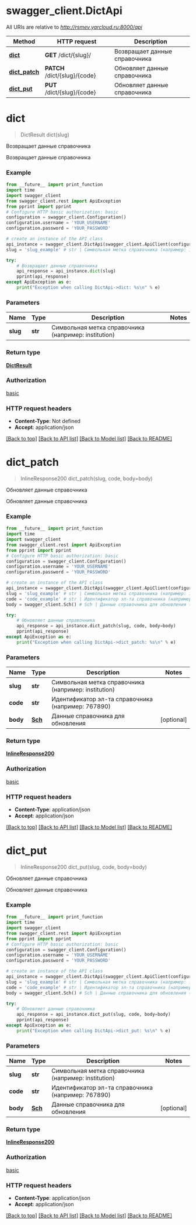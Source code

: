 # swagger_client.DictApi

All URIs are relative to *http://rsmev.yarcloud.ru:8000/api*

Method | HTTP request | Description
------------- | ------------- | -------------
[**dict**](DictApi.md#dict) | **GET** /dict/{slug}/ | Возвращает данные справочника
[**dict_patch**](DictApi.md#dict_patch) | **PATCH** /dict/{slug}/{code} | Обновляет данные справочника
[**dict_put**](DictApi.md#dict_put) | **PUT** /dict/{slug}/{code} | Обновляет данные справочника

# **dict**
> DictResult dict(slug)

Возвращает данные справочника

Возвращает данные справочника

### Example
```python
from __future__ import print_function
import time
import swagger_client
from swagger_client.rest import ApiException
from pprint import pprint
# Configure HTTP basic authorization: basic
configuration = swagger_client.Configuration()
configuration.username = 'YOUR_USERNAME'
configuration.password = 'YOUR_PASSWORD'

# create an instance of the API class
api_instance = swagger_client.DictApi(swagger_client.ApiClient(configuration))
slug = 'slug_example' # str | Символьная метка справочника (например: institution)

try:
    # Возвращает данные справочника
    api_response = api_instance.dict(slug)
    pprint(api_response)
except ApiException as e:
    print("Exception when calling DictApi->dict: %s\n" % e)
```

### Parameters

Name | Type | Description  | Notes
------------- | ------------- | ------------- | -------------
 **slug** | **str**| Символьная метка справочника (например: institution) | 

### Return type

[**DictResult**](DictResult.md)

### Authorization

[basic](../README.md#basic)

### HTTP request headers

 - **Content-Type**: Not defined
 - **Accept**: application/json

[[Back to top]](#) [[Back to API list]](../README.md#documentation-for-api-endpoints) [[Back to Model list]](../README.md#documentation-for-models) [[Back to README]](../README.md)

# **dict_patch**
> InlineResponse200 dict_patch(slug, code, body=body)

Обновляет данные справочника

Обновляет данные справочника

### Example
```python
from __future__ import print_function
import time
import swagger_client
from swagger_client.rest import ApiException
from pprint import pprint
# Configure HTTP basic authorization: basic
configuration = swagger_client.Configuration()
configuration.username = 'YOUR_USERNAME'
configuration.password = 'YOUR_PASSWORD'

# create an instance of the API class
api_instance = swagger_client.DictApi(swagger_client.ApiClient(configuration))
slug = 'slug_example' # str | Символьная метка справочника (например: institution)
code = 'code_example' # str | Идентификатор эл-та справочника (например: 767890)
body = swagger_client.Sch() # Sch | Данные справочника для обновления (optional)

try:
    # Обновляет данные справочника
    api_response = api_instance.dict_patch(slug, code, body=body)
    pprint(api_response)
except ApiException as e:
    print("Exception when calling DictApi->dict_patch: %s\n" % e)
```

### Parameters

Name | Type | Description  | Notes
------------- | ------------- | ------------- | -------------
 **slug** | **str**| Символьная метка справочника (например: institution) | 
 **code** | **str**| Идентификатор эл-та справочника (например: 767890) | 
 **body** | [**Sch**](Sch.md)| Данные справочника для обновления | [optional] 

### Return type

[**InlineResponse200**](InlineResponse200.md)

### Authorization

[basic](../README.md#basic)

### HTTP request headers

 - **Content-Type**: application/json
 - **Accept**: application/json

[[Back to top]](#) [[Back to API list]](../README.md#documentation-for-api-endpoints) [[Back to Model list]](../README.md#documentation-for-models) [[Back to README]](../README.md)

# **dict_put**
> InlineResponse200 dict_put(slug, code, body=body)

Обновляет данные справочника

Обновляет данные справочника

### Example
```python
from __future__ import print_function
import time
import swagger_client
from swagger_client.rest import ApiException
from pprint import pprint
# Configure HTTP basic authorization: basic
configuration = swagger_client.Configuration()
configuration.username = 'YOUR_USERNAME'
configuration.password = 'YOUR_PASSWORD'

# create an instance of the API class
api_instance = swagger_client.DictApi(swagger_client.ApiClient(configuration))
slug = 'slug_example' # str | Символьная метка справочника (например: institution)
code = 'code_example' # str | Идентификатор эл-та справочника (например: 767890)
body = swagger_client.Sch() # Sch | Данные справочника для обновления (optional)

try:
    # Обновляет данные справочника
    api_response = api_instance.dict_put(slug, code, body=body)
    pprint(api_response)
except ApiException as e:
    print("Exception when calling DictApi->dict_put: %s\n" % e)
```

### Parameters

Name | Type | Description  | Notes
------------- | ------------- | ------------- | -------------
 **slug** | **str**| Символьная метка справочника (например: institution) | 
 **code** | **str**| Идентификатор эл-та справочника (например: 767890) | 
 **body** | [**Sch**](Sch.md)| Данные справочника для обновления | [optional] 

### Return type

[**InlineResponse200**](InlineResponse200.md)

### Authorization

[basic](../README.md#basic)

### HTTP request headers

 - **Content-Type**: application/json
 - **Accept**: application/json

[[Back to top]](#) [[Back to API list]](../README.md#documentation-for-api-endpoints) [[Back to Model list]](../README.md#documentation-for-models) [[Back to README]](../README.md)

